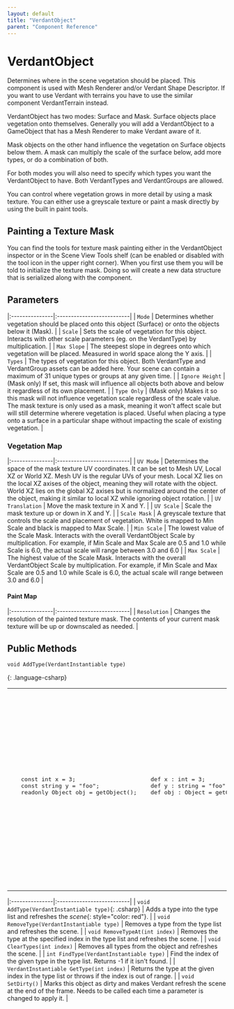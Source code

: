 ```yaml
---
layout: default
title: "VerdantObject"
parent: "Component Reference"
---
```



# VerdantObject
Determines where in the scene vegetation should be placed. This component is used with Mesh Renderer and/or Verdant Shape Descriptor. If you want to use Verdant with terrains you have to use the similar component VerdantTerrain instead. 

VerdantObject has two modes: Surface and Mask. 
Surface objects place vegetation onto themselves. Generally you will add a VerdantObject to a GameObject that has a Mesh Renderer to make Verdant aware of it.  

Mask objects on the other hand influence the vegetation on Surface objects below them. A mask can multiply the scale of the surface below, add more types, or do a combination of both.

For both modes you will also need to specify which types you want the VerdantObject to have. Both VerdantTypes and VerdantGroups are allowed. 

You can control where vegetation grows in more detail by using a mask texture. You can either use a greyscale texture or paint a mask directly by using the built in paint tools. 

## Painting a Texture Mask
You can find the tools for texture mask painting either in the VerdantObject inspector or in the Scene View Tools shelf (can be enabled or disabled with the tool icon in the upper right corner). When you first use them you will be told to initialize the texture mask. Doing so will create a new data structure that is serialized along with the component. 

## Parameters

|:---------------|:--------------------------|
| `Mode` | Determines whether vegetation should be placed onto this object (Surface) or onto the objects below it (Mask). |
| `Scale` | Sets the scale of vegetation for this object. Interacts with other scale parameters (eg. on the VerdantType) by multiplication. |
| `Max Slope` | The steepest slope in degrees onto which vegetation will be placed. Measured in world space along the Y axis. |
| `Types` | The types of vegetation for this object. Both VerdantType and VerdantGroup assets can be added here. Your scene can contain a maximum of 31 unique types or groups at any given time. |
| `Ignore Height` | (Mask only) If set, this mask will influence all objects both above and below it regardless of its own placement.  |
| `Type Only` | (Mask only) Makes it so this mask will not influence vegetation scale regardless of the scale value. The mask texture is only used as a mask, meaning it won't affect scale but will still determine wherere vegetation is placed. Useful when placing a type onto a surface in a particular shape without impacting the scale of existing vegetation.    |


### Vegetation Map

|:---------------|:--------------------------|
| `UV Mode` | Determines the space of the mask texture UV coordinates. It can be set to Mesh UV, Local XZ or World XZ. Mesh UV is the regular UVs of your mesh. Local XZ lies on the local XZ axises of the object, meaning they will rotate with the object. World XZ lies on the global XZ axises but is normalized around the center of the object, making it similar to local XZ while ignoring object rotation. |
| `UV Translation` | Move the mask texture in X and Y. |
| `UV Scale` | Scale the mask texture up or down in X and Y. |
| `Scale Mask` | A greyscale texture that controls the scale and placement of vegetation. White is mapped to Min Scale and black is mapped to Max Scale. |
| `Min Scale` | The lowest value of the Scale Mask. Interacts with the overall VerdantObject Scale by multiplication. For example, if Min Scale and Max Scale are 0.5 and 1.0 while Scale is 6.0, the actual scale will range between 3.0 and 6.0 |
| `Max Scale` | The highest value of the Scale Mask. Interacts with the overall VerdantObject Scale by multiplication. For example, if Min Scale and Max Scale are 0.5 and 1.0 while Scale is 6.0, the actual scale will range between 3.0 and 6.0 |

#### Paint Map

|:---------------|:--------------------------|
| `Resolution` | Changes the resolution of the painted texture mask. The contents of your current mask texture will be up or downscaled as needed. |

## Public Methods

~~~
void AddType(VerdantInstantiable type)
~~~
{: .language-csharp}

<table>
<tr>
<td>
   <pre lang="csharp">
   const int x = 3;
   const string y = "foo";
   readonly Object obj = getObject();
   </pre>
</td>
<td>
  <pre lang="nemerle">
  def x : int = 3;
  def y : string = "foo";
  def obj : Object = getObject();
  </pre>
</td>
<td>
  Variables defined with <code>def</code> cannot be changed once defined. This is similar to <code>readonly</code> or <code>const</code> in C# or <code>final</code> in Java. Most variables in Nemerle aren't explicitly typed like this.
</td>
</tr>
</table>

|:---------------|:--------------------------|
| ``void AddType(VerdantInstantiable type)``{: .csharp} | Adds a type into the type list and refreshes the *scene*{: style="color: red"}. |
| `void RemoveType(VerdantInstantiable type)` | Removes a type from the type list and refreshes the scene. |
| `void RemoveTypeAt(int index)` | Removes the type at the specified index in the type list and refreshes the scene. |
| `void ClearTypes(int index)` | Removes all types from the object and refreshes the scene. |
| `int FindType(VerdantInstantiable type)` | Find the index of the given type in the type list. Returns -1 if it isn't found. |
| `VerdantInstantiable GetType(int index)` | Returns the type at the given index in the type list or throws if the index is out of range. |
| `void SetDirty()` | Marks this object as dirty and makes Verdant refresh the scene at the end of the frame. Needs to be called each time a parameter is changed to apply it. |


